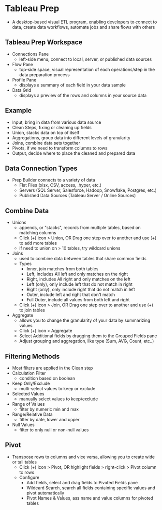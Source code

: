 # Tableau Prep

- A desktop-based visual ETL program, enabling developers to connect to data, create data workflows, automate jobs and share flows with others

## Tableau Prep Workspace

- Connections Pane
    - left-side menu, connect to local, server, or published data sources
- Flow Pane
    - top-side space, visual representation of each operations/step in the data preparation process
- Profile Pane
    - displays a summary of each field in your data sample
- Data Grid
    - displays a preview of the rows and columns in your source data

## Example

- Input, bring in data from various data source
- Clean Steps, fixing or cleaning up fields
- Union, stacks data on top of itself
- Aggregations, group data into different levels of granularity
- Joins, combine data sets together
- Pivots, if we need to transform columns to rows
- Output, decide where to place the cleaned and prepared data

## Data Connection Types

- Prep Builder connects to a variety of data
    - Flat Files (xlsx, CSV, access, .hyper, etc.)
    - Servers (SQL Server, Salesforce, Hadoop, Snowflake, Postgres, etc.)
    - Published Data Sources (Tableau Server / Online Sources)

## Combine Data

- Unions
    - appends, or "stacks", records from multiple tables, based on matching columns
    - Click (+) icon > Union, OR Drag one step over to another and use (+) to add more tables
    - if need to union on > 10 tables, try wildcard unions
- Joins
    - used to combine data between tables that share common fields
    - Types
        - Inner, join matches from both tables
        - Left, includes All left and only matches on the right
        - Right, includes All right and only matches on the left
        - Left (only), only include left that do not match in right
        - Right (only), only include right that do not match in left
        - Outer, include left and right that don't match
        - Full Outer, include all values from both left and right
    - Click (+) icon > Join,  OR Drag one step over to another and use (+) to join tables
- Aggregate
    - allows you to change the granularity of your data by summarizing values
    - Click (+) icon > Aggregate
    - Select Additional fields by dragging them to the Grouped Fields pane
    - Adjust grouping and aggregation, like type (Sum, AVG, Count, etc..)

## Filtering Methods

- Most filters are applied in the Clean step
- Calculation Filter
    - condition based on boolean
- Keep Only/Exclude
    - multi-select values to keep or exclude
- Selected Values
    - manually select values to keep/exclude
- Range of Values
    - filter by numeric min and max
- Range/Relative Data
    - filter by date, lower and upper
- Null Values
    - filter to only null or non-null values

## Pivot

- Transpose rows to columns and vice versa, allowing you to create wide or tall tables
    - Click (+) icon > Pivot, OR highlight fields > right-click > Pivot column to rows
    - Configure
        - Add fields, select and drag fields to Pivoted Fields pane
        - Wildcard Search, search all fields containing specific values and pivot automatically
        - Pivot Names & Values, ass name and value columns for pivoted tables

